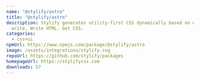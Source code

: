 ```yaml
---
name: "@stylify/astro"
title: "@stylify/astro"
description: Stylify generates utility-first CSS dynamically based on what you
  write. Write HTML. Get CSS.
categories:
  - css+ui
npmUrl: https://www.npmjs.com/package/@stylify/astro
image: /assets/integrations/stylify.svg
repoUrl: https://github.com/stylify/packages
homepageUrl: https://stylifycss.com
downloads: 57
---
```

